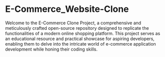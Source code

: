 # E-Commerce_Website-Clone
Welcome to the E-Commerce Clone Project, a comprehensive and meticulously crafted open-source repository designed to replicate the functionalities of a modern online shopping platform. This project serves as an educational resource and practical showcase for aspiring developers, enabling them to delve into the intricate world of e-commerce application development while honing their coding skills.
